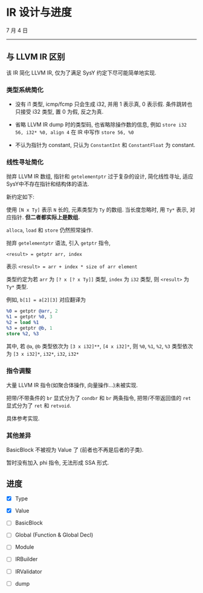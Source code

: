 # IR 设计与进度

7 月 4 日

---

## 与 LLVM IR 区别

该 IR 简化 LLVM IR, 仅为了满足 SysY 约定下尽可能简单地实现.

### 类型系统简化

- 没有 i1 类型, icmp/fcmp 只会生成 i32, 并用 1 表示真, 0 表示假. 条件跳转也只接受 i32 类型, 置 0 为假, 反之为真.

- 省略 LLVM IR dump 时的类型码, 也省略除操作数的信息, 例如 `store i32 56, i32* %0, align 4` 在 IR 中写作 `store 56, %0`

- 不认为指针为 constant, 只认为 `ConstantInt` 和 `ConstantFloat` 为 constant.

### 线性寻址简化

抛弃 LLVM IR 数组, 指针和 `getelementptr` 过于复杂的设计, 简化线性寻址, 适应SysY中不存在指针和结构体的语法.

新约定如下:

使用 `[N x Ty]` 表示 `N` 长的, 元素类型为 `Ty` 的数组. 当长度忽略时, 用 `Ty*` 表示, 对应指针. **但二者都实际上是数组.**

`alloca`, `load` 和 `store` 仍然照常操作.

抛弃 `getelementptr` 语法, 引入 `getptr` 指令,

`<result> = getptr arr, index`

表示 `<result> = arr + index * size of arr element`

类型约定为若 `arr` 为 `[? x [? x Ty]]` 类型, `index` 为 `i32` 类型, 则 `<result>` 为 `Ty*` 类型.

例如, `b[1] = a[2][3]` 对应翻译为

```llvm
%0 = getptr @arr, 2
%1 = getptr %0, 3
%2 = load %1
%3 = getptr @b, 1
store %2, %3
```

其中, 若 `@a`, `@b` 类型依次为 `[3 x i32]**`, `[4 x i32]*`, 则 `%0`, `%1`, `%2`, `%3` 类型依次为 `[3 x i32]*`, `i32*`, `i32`, `i32*`

### 指令调整

大量 LLVM IR 指令(如聚合体操作, 向量操作...)未被实现.

把带/不带条件的 `br` 显式分为了 `condbr` 和 `br` 两条指令, 把带/不带返回值的 `ret` 显式分为了 `ret` 和 `retvoid`.

具体参考实现.

### 其他差异

BasicBlock 不被视为 Value 了 (前者也不再是后者的子类).

暂时没有加入 phi 指令, 无法形成 SSA 形式.

## 进度

- [x] Type

- [x] Value

- [ ] BasicBlock

- [ ] Global (Function & Global Decl)

- [ ] Module

- [ ] IRBuilder

- [ ] IRValidator

- [ ] dump
